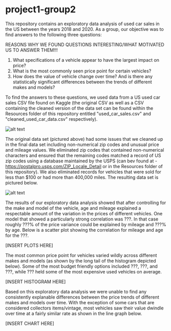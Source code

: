# project1-group2

This repository contains an exploratory data analysis of used car sales in the US between the years 2018 and 2020. As a group, our objective was to find answers to the following three questions:

REASONS WHY WE FOUND QUESTIONS INTERESTING/WHAT MOTIVATED US TO ANSWER THEM!!!

1. What specifications of a vehicle appear to have the largest impact on price?
2. What is the most commonly seen price point for certain vehicles?
3. How does the value of vehicle change over time? And is there any statistically significant differences between the trends of different makes and models?

To find the answers to these questions, we used data from a US used car sales CSV file found on Kaggle (the original CSV as well as a CSV containing the cleaned version of the data set can be found within the Resources folder of this repository entitled "used_car_sales.csv" and "cleaned_used_car_data.csv" respectively).

![alt text](https://github.com/DanielPapp3/project1-group2/blob/main/Images/Original%20Dataset.PNG)

The original data set (pictured above) had some issues that we cleaned up in the final data set including non-numerical zip codes and unusual price and mileage values. We eliminated zip codes that contained non-numerical characters and ensured that the remaining codes matched a record of US zip codes using a database maintained by the USPS (can bev found at - https://postalpro.usps.com/ZIP_Locale_Detail or in the Resources folder of this repository). We also eliminated records for vehicles that were sold for less than $100 or had more than 400,000 miles. The resulting data set is pictured below.

![alt text](https://github.com/DanielPapp3/project1-group2/blob/main/Images/Cleaned%20Dataset.PNG)

The results of our exploratory data analysis showed that after controlling for the make and model of the vehicle, age and mileage explained a respectable amount of the variation in the prices of different vehicles. One model that showed a particularly strong correlation was ???. In that case roughly ???% of the price variance could be explained by mileage and ???% by age. Below is a scatter plot showing the correlation for mileage and age for the ???.

[INSERT PLOTS HERE]

The most common price point for vehicles varied wildly across different makes and models (as shown by the long tail of the histogram depicted below). Some of the most budget friendly options included ???, ???, and ???, while ??? held some of the most expensive used vehicles on average.

[INSERT HISTOGRAM HERE]

Based on this exploratory data analysis we were unable to find any consistently explanable differences between the price trends of different makes and models over time. With the exception of some cars that are considered collectors items/vintage, most vehicles saw their value dwindle over time at a fairly similar rate as shown in the line graph below.

[INSERT CHART HERE]
